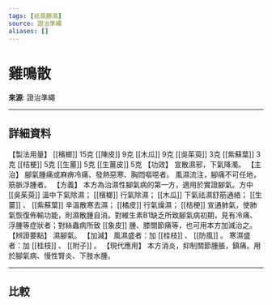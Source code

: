 ```yaml
---
tags: [祛風勝濕]
source: 證治準繩
aliases: []
---
```


# 雞鳴散

**來源**: 證治準繩  

---

## 詳細資料
【製法用量】 [[檳榔]] 15克 [[陳皮]] 9克 [[木瓜]] 9克 [[吳茱萸]] 3克 [[紫蘇葉]] 3克 [[桔梗]] 5克 [[生薑]] 5克 [[生薑皮]] 5克
【功效】
宣散濕邪，下氣降濁。
【主治】
腳氣腫痛或麻痹冷痛、發熱惡寒、胸悶嘔噁者。
風濕流注，腳痛不可任地，筋脈浮腫者。
【方義】
本方為治濕性腳氣病的第一方，適用於實證腳氣。方中 [[吳茱萸]] 溫中下氣除濕； [[檳榔]] 行氣除濕； [[木瓜]] 下氣祛濕舒筋通絡； [[生薑]] 、 [[紫蘇葉]] 辛溫散寒去濕； [[橘皮]] 行氣燥濕； [[桔梗]] 宣通肺氣，使肺氣恢復佈輸功能，則濕散腫自消。對維生素B1缺乏所致腳氣病初期，見有冷痛、浮腫等症狀者；對絲蟲病所致 [[象皮]] 腫、膝關節痛等，也可用本方加減治之。
【辨證要點】
濕腳氣。
【加減】
風濕盛者：加 [[桂枝]] 、 [[防風]] 。
寒濕盛者：加 [[桂枝]] 、 [[附子]] 。
【現代應用】
本方消炎，抑制關節腫脹，鎮痛。用於腳氣病、慢性腎炎、下肢水腫。

---

## 比較
